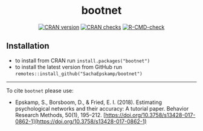 <h1 align="center">bootnet</h1>


<p align="center">
    <a href="https://www.r-pkg.org/pkg/bootnet"><img src="https://www.r-pkg.org/badges/version/bootnet" alt="CRAN version"/></a>
    <a href="https://cran.r-project.org/web/checks/check_results_bootnet.html"><img src="https://badges.cranchecks.info/worst/bootnet.svg" alt="CRAN checks"/></a>
    <a href="https://github.com/SachaEpskamp/bootnet/actions"><img src="https://github.com/SachaEpskamp/bootnet/workflows/R-CMD-check/badge.svg" alt="R-CMD-check" /></a>
</p>

## Installation

- to install from CRAN run `install.packages("bootnet")`
- to install the latest version from GitHub run `remotes::install_github("SachaEpskamp/bootnet")`

---

To cite `bootnet` please use:
- Epskamp, S., Borsboom, D., & Fried, E. I. (2018). Estimating psychological networks and their accuracy: A tutorial paper. Behavior Research Methods, 50(1), 195–212. [https://doi.org/10.3758/s13428-017-0862-1](https://doi.org/10.3758/s13428-017-0862-1)
